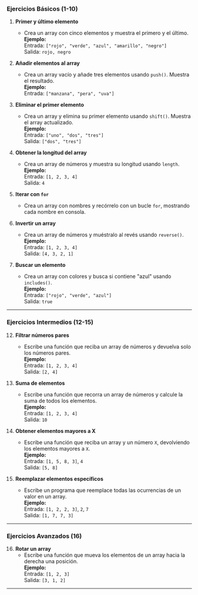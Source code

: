### **Ejercicios Básicos (1-10)**

1. **Primer y último elemento**  
   - Crea un array con cinco elementos y muestra el primero y el último.  
   **Ejemplo:**  
   Entrada: `["rojo", "verde", "azul", "amarillo", "negro"]`  
   Salida: `rojo, negro`

2. **Añadir elementos al array**  
   - Crea un array vacío y añade tres elementos usando `push()`. Muestra el resultado.  
   **Ejemplo:**  
   Entrada: `["manzana", "pera", "uva"]`

3. **Eliminar el primer elemento**  
   - Crea un array y elimina su primer elemento usando `shift()`. Muestra el array actualizado.  
   **Ejemplo:**  
   Entrada: `["uno", "dos", "tres"]`  
   Salida: `["dos", "tres"]`

4. **Obtener la longitud del array**  
   - Crea un array de números y muestra su longitud usando `length`.  
   **Ejemplo:**  
   Entrada: `[1, 2, 3, 4]`  
   Salida: `4`

5. **Iterar con `for`**  
   - Crea un array con nombres y recórrelo con un bucle `for`, mostrando cada nombre en consola.

6. **Invertir un array**  
   - Crea un array de números y muéstralo al revés usando `reverse()`.  
   **Ejemplo:**  
   Entrada: `[1, 2, 3, 4]`  
   Salida: `[4, 3, 2, 1]`

7. **Buscar un elemento**  
   - Crea un array con colores y busca si contiene "azul" usando `includes()`.  
   **Ejemplo:**  
   Entrada: `["rojo", "verde", "azul"]`  
   Salida: `true`
<!--
8. **Copiar un array**  
   - Crea un array y utiliza `slice()` para crear una copia. Modifica el original y muestra ambos.  
   **Ejemplo:**  
   Entrada: `[1, 2, 3]`  
   Copia: `[1, 2, 3]`

9. **Ordenar un array alfabéticamente**  
   - Crea un array con palabras y ordénalo usando `sort()`.  
   **Ejemplo:**  
   Entrada: `["perro", "gato", "elefante"]`  
   Salida: `["elefante", "gato", "perro"]`

10. **Unir arrays**  
    - Crea dos arrays y únelos con `concat()`.  
    **Ejemplo:**  
    Entrada: `[1, 2]`, `[3, 4]`  
    Salida: `[1, 2, 3, 4]`
-->
---

### **Ejercicios Intermedios (12-15)**
<!--
11. **Eliminar duplicados**  
    - Escribe una función que elimine duplicados de un array usando `Set`.  
    **Ejemplo:**  
    Entrada: `[1, 2, 2, 3, 4, 4]`  
    Salida: `[1, 2, 3, 4]`
-->
12. **Filtrar números pares**  
    - Escribe una función que reciba un array de números y devuelva solo los números pares.  
    **Ejemplo:**  
    Entrada: `[1, 2, 3, 4]`  
    Salida: `[2, 4]`

13. **Suma de elementos**  
    - Escribe una función que recorra un array de números y calcule la suma de todos los elementos.  
    **Ejemplo:**  
    Entrada: `[1, 2, 3, 4]`  
    Salida: `10`

14. **Obtener elementos mayores a X**  
    - Escribe una función que reciba un array y un número `X`, devolviendo los elementos mayores a `X`.  
    **Ejemplo:**  
    Entrada: `[1, 5, 8, 3]`, `4`  
    Salida: `[5, 8]`

15. **Reemplazar elementos específicos**  
    - Escribe un programa que reemplace todas las ocurrencias de un valor en un array.  
    **Ejemplo:**  
    Entrada: `[1, 2, 2, 3]`, `2`, `7`  
    Salida: `[1, 7, 7, 3]`

---

### **Ejercicios Avanzados (16)**

16. **Rotar un array**  
    - Escribe una función que mueva los elementos de un array hacia la derecha una posición.  
    **Ejemplo:**  
    Entrada: `[1, 2, 3]`  
    Salida: `[3, 1, 2]`
<!--
17. **Contar ocurrencias**  
    - Escribe una función que cuente cuántas veces aparece cada elemento en un array.  
    **Ejemplo:**  
    Entrada: `["manzana", "pera", "manzana"]`  
    Salida: `{manzana: 2, pera: 1}`

18. **Array plano**  
    - Escribe una función que convierta un array anidado en uno plano.  
    **Ejemplo:**  
    Entrada: `[1, [2, 3], [4, [5]]]`  
    Salida: `[1, 2, 3, 4, 5]`

19. **Diferencia de arrays**  
    - Escribe una función que devuelva los elementos que están en un array pero no en otro.  
    **Ejemplo:**  
    Entrada: `[1, 2, 3]`, `[2, 4]`  
    Salida: `[1, 3]`

20. **Agrupar por longitud**  
    - Escribe una función que agrupe palabras de un array según su longitud.  
    **Ejemplo:**  
    Entrada: `["perro", "gato", "elefante"]`  
    Salida: `{4: ["perro", "gato"], 8: ["elefante"]}`
-->
---

